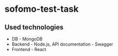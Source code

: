# sofomo-test-task

## Used technologies

* DB - MongoDB
* Backend - Node.js, API documentation - Swagger
* Frontend - React